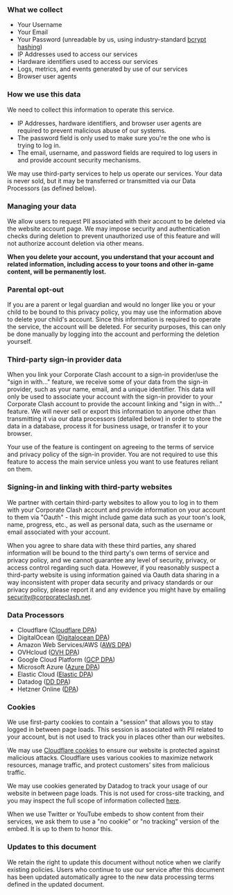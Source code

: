### What we collect

* Your Username
* Your Email
* Your Password (unreadable by us, using industry-standard [bcrypt hashing](https://en.wikipedia.org/wiki/Bcrypt))
* IP Addresses used to access our services
* Hardware identifiers used to access our services
* Logs, metrics, and events generated by use of our services
* Browser user agents

### How we use this data

We need to collect this information to operate this service. 

* IP Addresses, hardware identifiers, and browser user agents are required to prevent malicious abuse of our systems.
* The password field is only used to make sure you're the one who is trying to log in.
* The email, username, and password fields are required to log users in and provide account security mechanisms.

We may use third-party services to help us operate our services. Your data is never sold, but it may be transferred or transmitted via our Data Processors (as defined below).   

### Managing your data

We allow users to request PII associated with their account to be deleted via the website account page. We may impose security and authentication checks during deletion to prevent unauthorized use of this feature and will not authorize account deletion via other means.

**When you delete your account, you understand that your account and related information, including access to your toons and other in-game content, will be permanently lost.**

### Parental opt-out

If you are a parent or legal guardian and would no longer like you or your child to be bound to this privacy policy, you may use the information above to delete your child's account. Since this information is required to operate the service, the account will be deleted. For security purposes, this can only be done manually by logging into the account and performing the deletion yourself.

### Third-party sign-in provider data

When you link your Corporate Clash account to a sign-in provider/use the "sign in with..." feature, we receive some of your data from the sign-in provider, such as your name, email, and a unique identifier. This data will only be used to associate your account with the sign-in provider to your Corporate Clash account to provide the account linking and "sign in with..." feature. We will never sell or export this information to anyone other than transmitting it via our data processors (detailed below) in order to store the data in a database, process it for business usage, or transfer it to your browser.

Your use of the feature is contingent on agreeing to the terms of service and privacy policy of the sign-in provider. You are not required to use this feature to access the main service unless you want to use features reliant on them.

### Signing-in and linking with third-party websites

We partner with certain third-party websites to allow you to log in to them with your Corporate Clash account and provide information on your account to them via "Oauth" - this might include game data such as your toon's look, name, progress, etc., as well as personal data, such as the username or email associated with your account. 

When you agree to share data with these third parties, any shared information will be bound to the third party's own terms of service and privacy policy, and we cannot guarantee any level of security, privacy, or access control regarding such data. However, if you reasonably suspect a third-party website is using information gained via Oauth data sharing in a way inconsistent with proper data security and privacy standards or our privacy policy, please report it and any evidence you might have by emailing security@corporateclash.net.

### Data Processors

- Cloudflare ([Cloudflare DPA](https://www.cloudflare.com/cloudflare-customer-dpa/))
- DigitalOcean ([Digitalocean DPA](https://www.digitalocean.com/legal/data-processing-agreement/))
- Amazon Web Services/AWS ([AWS DPA](https://d1.awsstatic.com/legal/aws-gdpr/AWS_GDPR_DPA.pdf))
- OVHcloud ([OVH DPA](https://us.ovhcloud.com/legal/data-processing-agreement))
- Google Cloud Platform ([GCP DPA](https://cloud.google.com/terms/data-processing-terms))
- Microsoft Azure ([Azure DPA](https://aka.ms/dpa))
- Elastic Cloud ([Elastic DPA](https://sitecdn.corporateclash.net/files/dpa/elastic-dpa.pdf))
- Datadog ([DD DPA](https://www.datadoghq.com/legal/datadog-eea-data-processing-addendum/))
- Hetzner Online ([DPA](https://sitecdn.corporateclash.net/files/dpa/hetzner-dpa.pdf))

### Cookies

We use first-party cookies to contain a "session" that allows you to stay logged in between page loads. This session is associated with PII related to your account, but is not used to track you in places other than our websites.

We may use [Cloudflare cookies](https://developers.cloudflare.com/fundamentals/reference/policies-compliances/cloudflare-cookies/) to ensure our website is protected against malicious attacks. Cloudflare uses various cookies to maximize network resources, manage traffic, and protect customers’ sites from malicious traffic.

We may use cookies generated by Datadog to track your usage of our website in between page loads. This is not used for cross-site tracking, and you may inspect the full scope of information collected [here](https://docs.datadoghq.com/real_user_monitoring/browser/troubleshooting/#rum-cookies).

When we use Twitter or YouTube embeds to show content from their services, we ask them to use a "no cookie" or "no tracking" version of the embed. It is up to them to honor this.

### Updates to this document

We retain the right to update this document without notice when we clarify existing policies. Users who continue to use our service after this document has been updated automatically agree to the new data processing terms defined in the updated document.
